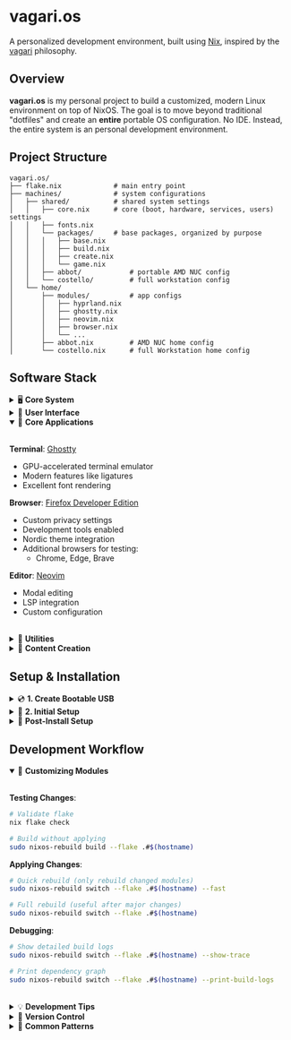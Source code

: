 # vagari.os

A personalized development environment, built using [Nix](https://nixos.org), inspired by the [vagari](https://github.com/nosvagor/vagari) philosophy.

## Overview

**vagari.os** is my personal project to build a customized, modern Linux environment on top of NixOS.
The goal is to move beyond traditional "dotfiles" and create an **entire** portable OS configuration. No IDE. Instead, the entire system is an personal development environment.

## Project Structure

```plaintext
vagari.os/
├── flake.nix             # main entry point
├── machines/             # system configurations
│   ├── shared/           # shared system settings
│   │   ├── core.nix      # core (boot, hardware, services, users) settings
│   │   ├── fonts.nix
│   │   └── packages/     # base packages, organized by purpose
│   │   │   ├── base.nix
│   │   │   ├── build.nix
│   │   │   ├── create.nix
│   │   │   └── game.nix
│   │   ├── abbot/            # portable AMD NUC config
│   │   └── costello/         # full workstation config
│   └── home/
│       ├── modules/          # app configs
│       │   ├── hyprland.nix
│       │   ├── ghostty.nix
│       │   ├── neovim.nix
│       │   ├── browser.nix
│       │   └── ...
│       ├── abbot.nix         # AMD NUC home config
│       └── costello.nix      # full Workstation home config
```

## Software Stack

<details>
<summary>🖥️ <b>Core System</b></summary>
<br>

**Display Server**: [Wayland](https://wayland.freedesktop.org/)

- Modern, secure display protocol
- Better HiDPI support
- Hardware acceleration

**Window Manager**: [Hyprland](https://hyprland.org/)

- Dynamic tiling Wayland compositor
- GPU-accelerated animations
- Modern features like blur and rounded corners
- Custom workspace layout (SEDT-based)

**Display Manager**: [SDDM](https://github.com/sddm/sddm)

- Fast, modern login manager
- Wayland support
- Themed with Catppuccin

</details>

<details>
<summary>🎨 <b>User Interface</b></summary>
<br>

**Theme**: [Nordic](https://github.com/EliverLara/Nordic)

- Cohesive dark theme across GTK and Qt
- Nordzy cursor and icon themes
- Consistent styling across all applications

**Fonts**:

- UI Fonts:

  - [Satoshi](https://www.fontshare.com/fonts/satoshi): Primary UI font, geometric variable sans-serif
  - [Outfit](https://github.com/Outfitio/Outfit-Fonts): Modern display font for headings

- Code Font:

  - [Iosevka Custom Build](https://typeof.net/Iosevka/customizer): "Iosevka Vagari"
    - Customized for coding clarity
    - PureScript-style ligatures
    - Enhanced character variants for readability
    - Normal spacing for UI compatibility

- Reading & Print:

  - [EB Garamond](https://github.com/octaviopardo/EBGaramond12): Classic serif for long-form text
  - [Crimson](https://github.com/skosch/Crimson): Modern serif alternative

- Extended Support:

  - Noto family for Unicode, CJK, emoji, and more
  - Math & science symbols via STIX Two
  - Comprehensive script coverage (Arabic, Hebrew, Indic)

**Widgets**: [Eww](https://github.com/elkowar/eww)

- Used primarily as status Bar
- Custom widgets for anything else that is needed.

<br>
</details>

<details open>
<summary>📱 <b>Core Applications</b></summary>
<br>

**Terminal**: [Ghostty](https://github.com/mitchellh/ghostty)

- GPU-accelerated terminal emulator
- Modern features like ligatures
- Excellent font rendering

**Browser**: [Firefox Developer Edition](https://www.mozilla.org/en-US/firefox/developer/)

- Custom privacy settings
- Development tools enabled
- Nordic theme integration
- Additional browsers for testing:
  - Chrome, Edge, Brave

**Editor**: [Neovim](https://neovim.io/)

- Modal editing
- LSP integration
- Custom configuration

<br>
</details>

<details>
<summary>🔧 <b>Utilities</b></summary>
<br>

**Build Tools**:

- [`just`](https://github.com/casey/just): Modern Make alternative
- [`ninja`](https://ninja-build.org/)/[`meson`](https://mesonbuild.com/): Fast build system
- [`sccache`](https://github.com/mozilla/sccache): Compiler cache

**Modern CLI Tools**:

- [`eza`](https://github.com/eza-community/eza): Modern ls
- [`bat`](https://github.com/sharkdp/bat): Modern cat
- [`fd`](https://github.com/sharkdp/fd): Modern find
- [`ripgrep`](https://github.com/BurntSushi/ripgrep): Modern grep
- [`du-dust`](https://github.com/bootandy/dust): Modern du
- [`btop`](https://github.com/aristocratos/btop): System monitor
- [`zoxide`](https://github.com/ajeetdsouza/zoxide): Smart cd

**Network Tools**:

- [`age`](https://github.com/FiloSottile/age): Modern encryption
- [`dogdns`](https://github.com/ogham/dog): Modern dig
- [`mtr`](https://github.com/traviscross/mtr): Modern traceroute
- [`socat`](http://www.dest-unreach.org/socat/): Modern netcat

<br>
</details>

<details>
<summary>🎥 <b>Content Creation</b></summary>
<br>

**Video**:

- [OBS Studio](https://obsproject.com/): Video recording and streaming
- [DaVinci Resolve](https://www.blackmagicdesign.com/products/davinciresolve): Video editing
- [FFmpeg](https://ffmpeg.org/): it's ffmpeg

**3D/Graphics**:

- [Blender](https://www.blender.org/): 3D modeling, animation, and rendering
- [GIMP](https://www.gimp.org/): Image editing
- [Inkscape](https://inkscape.org/): Vector graphics

**Audio**:

- [Ardour](https://ardour.org/): Audio recording and editing
- [Audacity](https://www.audacityteam.org/): Audio editing

<br>
</details>

## Setup & Installation

<details>
<summary>💿 <b>1. Create Bootable USB</b></summary>
<br>

**Download ISO**:

```bash
curl -L \
https://channels.nixos.org/nixos-23.11/latest-nixos-minimal-x86_64-linux.iso \
-o nixos.iso
```

**Prepare USB**:

```bash
# Identify your USB drive
lsblk

# Write ISO (replace sdX with your drive, e.g., sdb)
sudo dd if=nixos.iso of=/dev/sdX bs=4M status=progress conv=fsync
```

<br>
</details>

<details>
<summary>🚀 <b>2. Initial Setup</b></summary>
<br>

**Network Setup**:

```bash
# Connect to WiFi & test connection
sudo nmtui
ping -c 3 github.com
```

**Prepare Installation**:

```bash
# Create mount point
sudo mkdir -p /mnt

# Get the installer
nix-shell -p curl git
curl -L https://raw.githubusercontent.com/nosvagor/vagari.os/master/install.sh -o install.sh
chmod +x install.sh
```

**Run Installer**:

```bash
sudo ./install.sh

# Available options:
# --auto         Run with defaults (non-interactive)
# --hostname     Set hostname (default: abbot)
# --disk         Specify disk to install to (default: /dev/nvme0n1)
# --username     Set username (default: nosvagor)
```

The installer will:

1. Set up encrypted disk
2. Generate hardware configuration
3. Clone configuration repository
4. Install NixOS with your configuration

<br>
</details>

<details>
<summary>🔐 <b>Post-Install Setup</b></summary>
<br>

**Apply Configuration**:

```bash
# Apply your full system configuration
sudo nixos-rebuild switch --flake .#$(hostname)
```

**Setup Secrets**:

```bash
# Set up secrets using Bitwarden (if using existing keys)
bw login
bw get notes sops-keys > ~/.config/sops/age/vagari-os.txt
```

<br>
</details>

## Development Workflow

<details open>
<summary>🔄 <b>Customizing Modules</b></summary>
<br>

**Testing Changes**:

```bash
# Validate flake
nix flake check

# Build without applying
sudo nixos-rebuild build --flake .#$(hostname)
```

**Applying Changes**:

```bash
# Quick rebuild (only rebuild changed modules)
sudo nixos-rebuild switch --flake .#$(hostname) --fast

# Full rebuild (useful after major changes)
sudo nixos-rebuild switch --flake .#$(hostname)
```

**Debugging**:

```bash
# Show detailed build logs
sudo nixos-rebuild switch --flake .#$(hostname) --show-trace

# Print dependency graph
sudo nixos-rebuild switch --flake .#$(hostname) --print-build-logs
```

<br>
</details>

<details>
<summary>💡 <b>Development Tips</b></summary>
<br>

**Module Organization**:

- Keep machine-specific configs in `machines/<hostname>/`
- Share common settings in `machines/shared/`
- User-specific configs go in `home/modules/`

**Example Workflow**:

```bash
# 1. Edit a module
nvim home/modules/neovim.nix

# 2. Test changes
sudo nixos-rebuild build --flake .#$(hostname)

# 3. Apply if build succeeds
sudo nixos-rebuild switch --flake .#$(hostname) --fast
```

<br>
</details>

<details>
<summary>📝 <b>Version Control</b></summary>
<br>

**Atomic Changes**:

```bash
# Stage specific module changes
git add home/modules/neovim.nix
git commit -m "neovim: add telescope plugin"

# Or stage all config changes
git add .
git commit -m "system: update core packages"
```

**Feature Branches**:

```bash
# Create feature branch
git checkout -b feature/wayland-setup

# Test and commit changes
sudo nixos-rebuild build --flake .#$(hostname)
git add .
git commit -m "wayland: add hyprland configuration"

# Merge when ready
git checkout main
git merge feature/wayland-setup
```

<br>
</details>

<details>
<summary>🔨 <b>Common Patterns</b></summary>
<br>

**Testing in Temporary Shell**:

```bash
# Try new packages
nix-shell -p package-name

# Or use flake-based dev shell
nix develop
```

**System Recovery**:

```bash
# List generations
sudo nix-env --list-generations --profile /nix/var/nix/profiles/system

# Roll back to last working config
sudo nixos-rebuild switch --rollback
```

**Updating Dependencies**:

```bash
# Update all inputs
nix flake update

# Update specific input
nix flake lock --update-input nixpkgs
```

<br>
</details>
